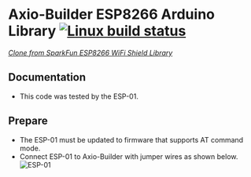 Axio-Builder ESP8266 Arduino Library  [![Linux build status](https://travis-ci.org/sp-axio/ESP8266_for_Axio.svg?branch=master)](https://travis-ci.org/sp-axio/ESP8266_for_Axio)
========================================

[*Clone from SparkFun ESP8266 WiFi Shield Library*](https://github.com/sparkfun/SparkFun_ESP8266_AT_Arduino_Library.git)

Documentation
-------------------
* This code was tested by the ESP-01.

Prepare
-------------------
* The ESP-01 must be updated to firmware that supports AT command mode.
* Connect ESP-01 to Axio-Builder with jumper wires as shown below.
![ESP-01](https://raw.githubusercontent.com/sp-axio/ESP8266_for_Axio/master/axio_builder_esp01.png "ESP-01 connect to Axio-Builder")
